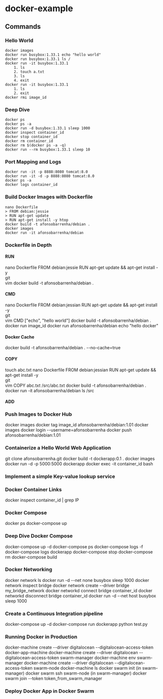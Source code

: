 # docker-example

## Commands

### Hello World
    docker images
    docker run busybox:1.33.1 echo "hello world"
    docker run busybox:1.33.1 ls /
    docker run -it busybox:1.33.1
        1. ls
        2. touch a.txt
        3. ls
        4. exit
    docker run -it busybox:1.33.1
        1. ls
        2. exit
    docker rmi image_id

### Deep Dive
    docker ps
    docker ps -a
    docker run -d busybox:1.33.1 sleep 1000
    docker inspect container_id
    docker stop container_id
    docker rm container_id
    docker rm $(docker ps -a -q)
    docker run --rm busybox:1.33.1 sleep 10    

### Port Mapping and Logs
    docker run -it -p 8888:8080 tomcat:8.0
    docker run -it -d -p 8888:8080 tomcat:8.0
    docker ps -a
    docker logs container_id

### Build Docker Images with Dockerfile
    nano Dockerfile
    > FROM debian:jessie
    > RUN apt-get update 
    > RUN apt-get install -y htop
    docker build -t afonsobarrenha/debian . 
    docker images 
    docker run -it afonsobarrenha/debian

### Dockerfile in Depth
#### RUN
nano Dockerfile
    FROM debian:jessie
    RUN apt-get update && apt-get install -y \
        git \
        vim
docker build -t afonsobarrenha/debian .

#### CMD
nano Dockerfile
    FROM debian:jessian
    RUN apt-get update && apt-get install -y \
        git \
        vim
    CMD ["echo", "hello world"]
docker build -t afonsobarrenha/debian .
docker run image_id
docker run afonsobarrenha/debian echo "hello docker"

#### Docker Cache
docker build -t afonsobarrenha/debian . --no-cache=true

#### COPY
touch abc.txt
nano Dockerfile
    FROM debian:jessian
    RUN apt-get update && apt-get install -y \
        git \
        vim
    COPY abc.txt /src/abc.txt
docker build -t afonsobarrenha/debian .
docker run -it afonsobarrenha/debian
    ls /src

#### ADD

### Push Images to Docker Hub
docker images
docker tag image_id afonsobarrenha/debian:1.01
docker images
docker login --username=afonsobarrenha
docker push afonsobarrenha/debian:1.01

### Containerize a Hello World Web Application
git clone afonsobarrenha.git
docker build -t dockerapp:0.1 .
docker images
docker run -d -p 5000:5000 dockerapp
docker exec -it container_id bash 

### Implement a simple Key-value lookup service

### Docker Container Links
docker inspect container_id | grep IP

### Docker Compose
docker ps
docker-compose up

### Deep Dive Docker Compose
docker-compose up -d
docker-compose ps
docker-compose logs -f
docker-compose logs dockerapp
docker-compose stop
docker-compose rm
docker-compose build

### Docker Networking
docker network ls
docker run -d --net none busybox sleep 1000
docker network inspect bridge
docker network create --driver bridge my_bridge_network
docker networkd connect bridge container_id
docker networkd disconnect bridge container_id
docker run -d --net host busybox sleep 1000

### Create a Continuous Integration pipeline
docker-compose up -d
docker-compose run dockerapp python test.py

### Running Docker in Production
docker-machine create --driver digitalocean --digitalocean-access-token <xxxxx> docker-app-machine
docker-machine create --driver digitalocean --digitalocean-access-token <xxxxx> swarm-manager
docker-machine env swarm-manager
docker-machine create --driver digitalocean --digitalocean-access-token <xxxxx> swarm-node
docker-machine ls
docker swarm init (in swarm-manager)
docker swarm ssh swarm-node (in swarm-manager)
    docker swarm join --token token_from_swarm_manager

### Deploy Docker App in Docker Swarm

